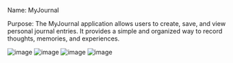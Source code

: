 Name: MyJournal

Purpose: The MyJournal application allows users to create, save, and view personal journal entries. It provides a simple and organized way to record thoughts, memories, and experiences.

![image](https://github.com/user-attachments/assets/56c92684-82ae-4364-96d6-d603bfe92406)
![image](https://github.com/user-attachments/assets/3f6078c2-9c69-4886-b173-c4fb35e9bc6b)
![image](https://github.com/user-attachments/assets/371dd29e-c90c-4bcc-944f-f6dfcc25a6a8)
![image](https://github.com/user-attachments/assets/f7d9fe33-0fb1-4ad4-9917-75275265c8b7)



